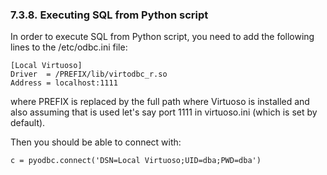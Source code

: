 <div id="execpythonscript" class="section">

<div class="titlepage">

<div>

<div>

### 7.3.8. Executing SQL from Python script

</div>

</div>

</div>

In order to execute SQL from Python script, you need to add the
following lines to the /etc/odbc.ini file:

``` programlisting
[Local Virtuoso]
Driver  = /PREFIX/lib/virtodbc_r.so
Address = localhost:1111
```

where PREFIX is replaced by the full path where Virtuoso is installed
and also assuming that is used let's say port 1111 in virtuoso.ini
(which is set by default).

Then you should be able to connect with:

``` programlisting
c = pyodbc.connect('DSN=Local Virtuoso;UID=dba;PWD=dba')
```

</div>
